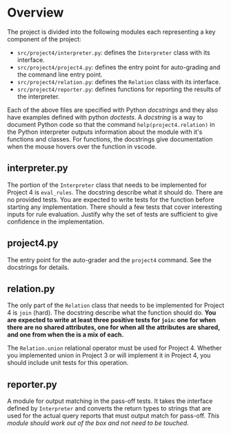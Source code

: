 # Overview

The project is divided into the following modules each representing a key component of the project:

  * `src/project4/interpreter.py`: defines the `Interpreter` class with its interface.
  * `src/project4/project4.py`: defines the entry point for auto-grading and the command line entry point.
  * `src/project4/relation.py`: defines the `Relation` class with its interface.
  * `src/project4/reporter.py`: defines functions for reporting the results of the interpreter.

Each of the above files are specified with Python _docstrings_ and they also have examples defined with python _doctests_. A _docstring_ is a way to document Python code so that the command `help(project4.relation)` in the Python interpreter outputs information about the module with it's functions and classes. For functions, the docstrings give documentation when the mouse hovers over the function in vscode.

## interpreter.py

The portion of the `Interpreter` class that needs to be implemented for Project 4 is `eval_rules`. The docstring describe what
it should do. There are no provided tests. You are expected to write tests for the function before starting any implementation. There should a few tests that cover interesting inputs for rule evaluation. Justify why the set of tests are sufficient to give confidence in the implementation.

## project4.py

The entry point for the auto-grader and the `project4` command. See the docstrings for details.

## relation.py

The only part of the `Relation` class that needs to be implemented for Project 4 is `join` (hard). The docstring describe what the function should do. **You are expected to write at least three positive tests for `join`: one for when there are no shared attributes, one for when all the attributes are shared, and one from when the is a mix of each.**

The `Relation.union` relational operator must be used for Project 4. Whether you implemented union in Project 3 or will implement it in Project 4, you should include unit tests for this operation.

## reporter.py

A module for output matching in the pass-off tests. It takes the interface defined by `Interpreter` and converts the return types to strings that are used for the actual query reports that must output match for pass-off. _This module should work out of the box and not need to be touched_.
